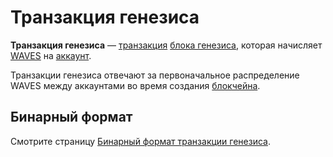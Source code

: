 # Транзакция генезиса

**Транзакция генезиса** — [транзакция](/ru/blockchain/transaction) [блока генезиса](/ru/blockchain/block/genesis-block), которая начисляет [WAVES](/ru/blockchain/token/waves) на [аккаунт](/ru/blockchain/account).

Транзакции генезиса отвечают за первоначальное распределение WAVES между аккаунтами во время создания [блокчейна](/ru/blockchain/blockchain).

## Бинарный формат

Смотрите страницу [Бинарный формат транзакции генезиса](/ru/blockchain/binary-format/transaction-binary-format/genesis-transaction-binary-format).
